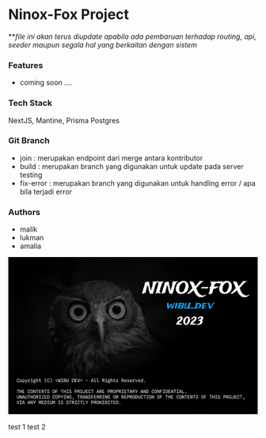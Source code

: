 # Ninox-Fox Project
***file ini akan terus diupdate apabila ada pembaruan terhadap routing, api, seeder maupun segala hal yang berkaitan dengan sistem*


### Features
- coming soon ....


### Tech Stack
NextJS, Mantine, Prisma Postgres

### Git Branch
- join : merupakan endpoint dari merge antara kontributor
- build : merupakan branch yang digunakan untuk update pada server testing
- fix-error : merupakan branch yang digunakan untuk handling error / apa bila terjadi error

### Authors
- malik
- lukman
- amalia


![gambar](ninox.png)

test 1
test 2